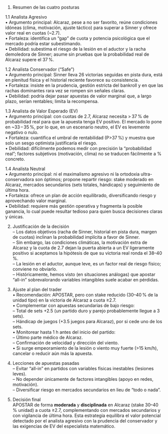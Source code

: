 1. Resumen de las cuatro posturas  
   
1.1 Analista Agresivo  
    • Argumento principal: Alcaraz, pese a no ser favorito, reúne condiciones idóneas (clima, motivación, ajuste táctico) para superar a Sinner y ofrece valor real en cuotas (~2.7).  
    • Fortaleza: identifica un “gap” de cuota y potencia psicológica que el mercado podría estar subestimando.  
    • Debilidad: subestima el riesgo de la lesión en el aductor y la racha demoledora de Sinner; asume sin pruebas que la probabilidad real de Alcaraz supere el 37 %.  

1.2 Analista Conservador (“Safe”)  
    • Argumento principal: Sinner lleva 26 victorias seguidas en pista dura, está en plenitud física y el historial reciente favorece su consistencia.  
    • Fortaleza: insiste en la prudencia, gestión estricta del bankroll y en que las rachas dominantes rara vez se rompen sin señales claras.  
    • Debilidad: podría dejar pasar apuestas de valor marginal que, a largo plazo, serían rentables; limita la recompensa.  

1.3 Analista de Valor Esperado (EV)  
    • Argumento principal: con cuotas de 2.7, Alcaraz necesita > 37 % de probabilidad real para que la apuesta tenga EV positivo. El mercado lo pone en ~33 – 35 %, por lo que, en un escenario neutro, el EV es levemente negativo o nulo.  
    • Fortaleza: cuantifica el umbral de rentabilidad (P>37 %) y muestra que solo un sesgo optimista justificaría el riesgo.  
    • Debilidad: difícilmente podemos medir con precisión la “probabilidad real”; factores subjetivos (motivación, clima) no se traducen fácilmente a % concreto.  

1.4 Analista Neutral  
    • Argumento principal: ni el maximalismo agresivo ni la ortodoxia ultra-conservadora son óptimos; propone repartir riesgo: stake moderado en Alcaraz, mercados secundarios (sets totales, hándicaps) y seguimiento de última hora.  
    • Fortaleza: ofrece un plan de acción equilibrado, diversificando riesgo y aprovechando valor marginal.  
    • Debilidad: requiere más gestión operativa y fragmenta la posible ganancia, lo cual puede resultar tedioso para quien busca decisiones claras y únicas.  

2. Justificación de la decisión  
    – Los datos objetivos (racha de Sinner, historial en pista dura, margen de cuotas) inclinan la probabilidad implícita a favor de Sinner.  
    – Sin embargo, las condiciones climáticas, la motivación extra de Alcaraz y la cuota de 2.7 dejan la puerta abierta a un EV ligeramente positivo si aceptamos la hipótesis de que su victoria real ronda el 38–40 %.  
    – La lesión en el aductor, aunque leve, es un factor real de riesgo físico; conviene no obviarlo.  
    – Históricamente, hemos visto (en situaciones análogas) que apostar “all-in” sobrevalorando variables intangibles suele acabar en pérdidas.  

3. Ajuste al plan del trader  
    • Recomendación: APOSTAR, pero con stake reducido (30–40 % de la unidad tipo) en la victoria de Alcaraz a cuota ≥2.7.  
    • Complementar con apuestas secundarias de bajo riesgo:  
      – Total de sets +2.5 (un partido duro y parejo probablemente llegue a 3 sets).  
      – Hándicap de juegos (+3.5 juegos para Alcaraz), por si cede uno de los sets.  
    • Monitorear hasta 1 h antes del inicio del partido:  
      – Último parte médico de Alcaraz.  
      – Confirmación de velocidad y dirección del viento.  
    • Si surge empeoramiento de la lesión o viento muy fuerte (>15 km/h), cancelar o reducir aún más la apuesta.  

4. Lecciones de apuestas pasadas  
    – Evitar “all-in” en partidos con variables físicas inestables (lesiones leves).  
    – No depender únicamente de factores intangibles (apoyo en redes, motivación).  
    – Diversificar riesgo en mercados secundarios en lieu de “todo o nada”.  

5. Decisión final  
APOSTAR de forma **moderada** y **disciplinada** en Alcaraz (stake 30–40 % unidad) a cuota ≥2.7, complementando con mercados secundarios y con vigilancia de última hora. Esta estrategia equilibra el valor potencial detectado por el analista agresivo con la prudencia del conservador y las exigencias de EV del especialista matemático.